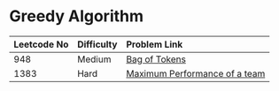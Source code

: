 # Greedy Algorithm



| Leetcode No | Difficulty | Problem Link |
| :--- | :--- | :--- |
| 948 | Medium | [Bag of Tokens](../difficulty-based-problem-index/leetcode-medium/leetcode-948-bag-of-tokens.md) |
| 1383 | Hard | [Maximum Performance of a team](../difficulty-based-problem-index/leetcode-hard/leetcode-1383-maximum-performance-of-a-team.md) |

